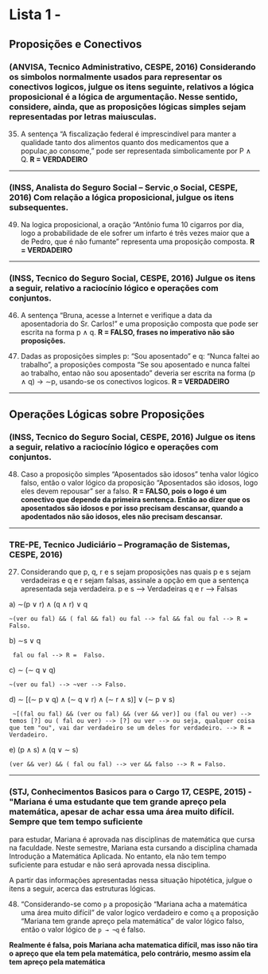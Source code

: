 # Lista 1 - 

## Proposições e Conectivos

### (ANVISA, Tecnico Administrativo, CESPE, 2016) Considerando os simbolos normalmente usados para representar os conectivos logicos, julgue os itens seguinte, relativos a lógica proposicional é a lógica de argumentação. Nesse sentido, considere, ainda, que as proposições lógicas simples sejam representadas por letras maiusculas.

35. A sentença “A fiscalização federal é imprescindível para manter a qualidade tanto dos alimentos quanto dos medicamentos que a populac¸ao consome,” pode ser representada simbolicamente por P ∧ Q.  **R = VERDADEIRO**
__________________________________________________________________________________________________________________________________________________________________

### (INSS, Analista do Seguro Social – Servic¸o Social, CESPE, 2016) Com relação a lógica proposicional, julgue os itens subsequentes.

49. Na logica proposicional, a oração “Antônio fuma 10 cigarros por dia, logo a probabilidade de ele sofrer um infarto é três vezes maior que a de Pedro, que é não fumante” representa uma proposição composta.  **R = VERDADEIRO**

_________________________________________________________________________________________________________________________________________________________________

### (INSS, Tecnico do Seguro Social, CESPE, 2016) Julgue os itens a seguir, relativo a raciocínio lógico e operações com conjuntos.

46. A sentença “Bruna, acesse a Internet e verifique a data da aposentadoria do Sr. Carlos!” e uma proposição composta que pode ser escrita na forma p ∧ q.  **R = FALSO, frases no imperativo não são proposições.**

49. Dadas as proposições simples p: “Sou aposentado” e q: “Nunca faltei ao trabalho”, a proposições composta “Se sou aposentado e nunca faltei ao trabalho, entao não sou aposentado” deveria ser escrita na forma (p ∧ q) → ∼p, usando-se os conectivos logicos. **R = VERDADEIRO**
_________________________________________________________________________________________________________________________________________________________________

## Operações Lógicas sobre Proposições

### (INSS, Tecnico do Seguro Social, CESPE, 2016) Julgue os itens a seguir, relativo a raciocínio lógico e operações com conjuntos.

48. Caso a proposiçõo simples “Aposentados são idosos” tenha valor lógico falso, então o valor lógico da proposição “Aposentados são idosos, logo eles devem repousar” ser a falso.  **R = FALSO, pois o logo é um conectivo que depende da primeira sentença. Então ao dizer que os aposentados são idosos e por isso precisam descansar, quando a apodentados não são idosos, eles não precisam descansar.**

__________________________________________________________________________________________________________________________________________________________________

### TRE-PE, Tecnico Judiciário – Programação de Sistemas, CESPE, 2016)

27. Considerando que p, q, r e s sejam proposições nas quais p e s sejam verdadeiras e q e r sejam
falsas, assinale a opção em que a sentença apresentada seja verdadeira.
p e s --> Verdadeiras
q e r --> Falsas

a) ∼(p ∨ r) ∧ (q ∧ r) ∨ q

```~(ver ou fal) && ( fal && fal) ou fal --> fal && fal ou fal --> R = Falso.``` 


b) ∼s ∨ q

``` fal ou fal --> R =  Falso.```


c) ∼ (∼ q ∨ q)

``` ~(ver ou fal) --> ~ver --> Falso. ```


d) ∼ [(∼ p ∨ q) ∧ (∼ q ∨ r) ∧ (∼ r ∧ s)] ∨ (∼ p ∨ s)

``` ~[(fal ou fal) && (ver ou fal) && (ver && ver)] ou (fal ou ver) --> temos [?] ou ( fal ou ver) --> [?] ou ver --> ou seja, qualquer coisa que tem "ou", vai dar verdadeiro se um deles for verdadeiro. --> R = Verdadeiro.```


e) (p ∧ s) ∧ (q ∨ ∼ s)

``` (ver && ver) && ( fal ou fal) --> ver && falso --> R = Falso. ```

_________________________________________________________________________________________________________________________________________________________________________

### (STJ, Conhecimentos Basicos para o Cargo 17, CESPE, 2015) - "Mariana é uma estudante que tem grande apreço pela matemática, apesar de achar essa uma área muito difícil. Sempre que tem tempo suficiente
para estudar, Mariana é aprovada nas disciplinas de matemática que cursa na faculdade. Neste semestre, Mariana esta cursando a disciplina chamada Introdução a Matemática Aplicada. No entanto, ela não tem tempo suficiente para estudar e não será aprovada nessa disciplina.

A partir das informações apresentadas nessa situação hipotética, julgue o itens a seguir, acerca das estruturas lógicas.

48. “Considerando-se como ```p``` a proposição “Mariana acha a matemática uma área muito difícil” de
valor logico verdadeiro e como ```q``` a proposição “Mariana tem grande apreço pela matemática” de valor lógico falso, então o valor lógico de ```p → ¬q``` é falso.

**Realmente é falsa, pois Mariana acha matematica difícil, mas isso não tira o apreço que ela tem pela matemática, pelo contrário, mesmo assim ela tem apreço pela matemática**
